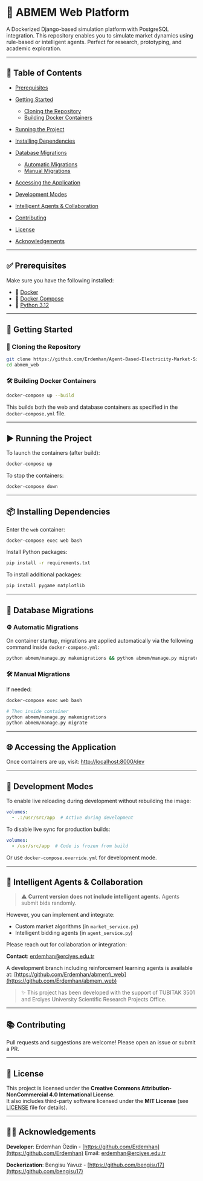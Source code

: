 # 🚀 ABMEM Web Platform

A Dockerized Django-based simulation platform with PostgreSQL integration. This repository enables you to simulate market dynamics using rule-based or intelligent agents. Perfect for research, prototyping, and academic exploration.

---

## 📁 Table of Contents

* [Prerequisites](#prerequisites)
* [Getting Started](#getting-started)

  * [Cloning the Repository](#cloning-the-repository)
  * [Building Docker Containers](#building-docker-containers)
* [Running the Project](#running-the-project)
* [Installing Dependencies](#installing-dependencies)
* [Database Migrations](#database-migrations)

  * [Automatic Migrations](#automatic-migrations)
  * [Manual Migrations](#manual-migrations)
* [Accessing the Application](#accessing-the-application)
* [Development Modes](#development-modes)
* [Intelligent Agents & Collaboration](#intelligent-agents--collaboration)
* [Contributing](#contributing)
* [License](#license)
* [Acknowledgements](#acknowledgements)

---

## ✅ Prerequisites

Make sure you have the following installed:

* 🐳 [Docker](https://docs.docker.com/get-docker/)
* 🧱 [Docker Compose](https://docs.docker.com/compose/install/)
* 🐍 [Python 3.12](https://www.python.org/downloads/)

---

## 🚀 Getting Started

### 🧬 Cloning the Repository

```bash
git clone https://github.com/Erdemhan/Agent-Based-Electricity-Market-Simulator.git
cd abmem_web
```

### 🛠️ Building Docker Containers

```bash
docker-compose up --build
```

This builds both the web and database containers as specified in the `docker-compose.yml` file.

---

## ▶️ Running the Project

To launch the containers (after build):

```bash
docker-compose up
```

To stop the containers:

```bash
docker-compose down
```

---

## 📦 Installing Dependencies

Enter the `web` container:

```bash
docker-compose exec web bash
```

Install Python packages:

```bash
pip install -r requirements.txt
```

To install additional packages:

```bash
pip install pygame matplotlib
```

---

## 🧬 Database Migrations

### ⚙️ Automatic Migrations

On container startup, migrations are applied automatically via the following command inside `docker-compose.yml`:

```bash
python abmem/manage.py makemigrations && python abmem/manage.py migrate
```

### 🛠️ Manual Migrations

If needed:

```bash
docker-compose exec web bash

# Then inside container
python abmem/manage.py makemigrations
python abmem/manage.py migrate
```

---

## 🌐 Accessing the Application

Once containers are up, visit: [http://localhost:8000/dev](http://localhost:8000/dev)

---

## 🔧 Development Modes

To enable live reloading during development without rebuilding the image:

```yaml
volumes:
  - .:/usr/src/app  # Active during development
```

To disable live sync for production builds:

```yaml
volumes:
  - /usr/src/app  # Code is frozen from build
```

Or use `docker-compose.override.yml` for development mode.

---

## 🤖 Intelligent Agents & Collaboration

> ⚠️ **Current version does not include intelligent agents.** Agents submit bids randomly.

However, you can implement and integrate:

* Custom market algorithms (in `market_service.py`)
* Intelligent bidding agents (in `agent_service.py`)

Please reach out for collaboration or integration:

**Contact**: [erdemhan@erciyes.edu.tr](mailto:erdemhan@erciyes.edu.tr)

A development branch including reinforcement learning agents is available at:
[https://github.com/Erdemhan/abmem\_web](https://github.com/Erdemhan/abmem_web)

> ✨ This project has been developed with the support of TUBITAK 3501 and Erciyes University Scientific Research Projects Office.

---

## 📚 Contributing

Pull requests and suggestions are welcome! Please open an issue or submit a PR.

---

## 📄 License

This project is licensed under the **Creative Commons Attribution-NonCommercial 4.0 International License**.  
It also includes third-party software licensed under the **MIT License** (see [LICENSE](LICENSE.md) file for details).

---

## 👨‍💻 Acknowledgements

**Developer**: Erdemhan Özdin - [https://github.com/Erdemhan](https://github.com/Erdemhan)  Email: erdemhan@erciyes.edu.tr

**Dockerization**: Bengisu Yavuz - [https://github.com/bengisu17](https://github.com/bengisu17)
